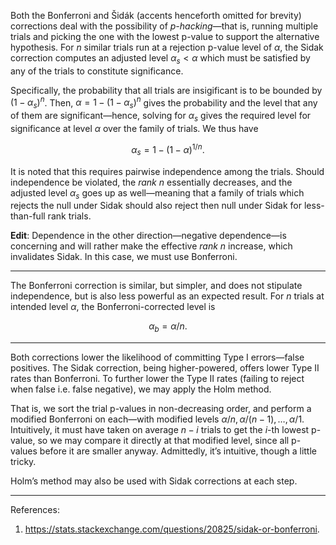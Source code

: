 Both the Bonferroni and Šidák (accents henceforth omitted for brevity) corrections deal with the possibility of _p-hacking_—that is, running multiple trials and picking the one with the lowest p-value to support the alternative hypothesis. For $n$ similar trials run at a rejection p-value level of $\alpha$, the Sidak correction computes an adjusted level $\alpha_s<\alpha$ which must be satisfied by any of the trials to constitute significance.

Specifically, the probability that all trials are insigificant is to be bounded by $(1-\alpha_s)^n$. Then, $\alpha=1-(1-\alpha_s)^n$ gives the probability and the level that any of them are significant—hence, solving for $\alpha_s$ gives the required level for significance at level $\alpha$ over the family of trials. We thus have

$$\alpha_s=1-(1-\alpha)^{1/n}.$$

It is noted that this requires pairwise independence among the trials. Should independence be violated, the *rank* $n$ essentially decreases, and the adjusted level $\alpha_s$ goes up as well—meaning that a family of trials which rejects the null under Sidak should also reject then null under Sidak for less-than-full rank trials.

**Edit**: Dependence in the other direction—negative dependence—is concerning and will rather make the effective *rank* $n$ increase, which invalidates Sidak. In this case, we must use Bonferroni.

---

The Bonferroni correction is similar, but simpler, and does not stipulate independence, but is also less powerful as an expected result. For $n$ trials at intended level $\alpha$, the Bonferroni-corrected level is

$$\alpha_b=\alpha/n.$$

---

Both corrections lower the likelihood of committing Type I errors—false positives. The Sidak correction, being higher-powered, offers lower Type II rates than Bonferroni. To further lower the Type II rates (failing to reject when false i.e. false negative), we may apply the Holm method.

That is, we sort the trial p-values in non-decreasing order, and perform a modified Bonferroni on each—with modified levels $\alpha/n,\alpha/(n-1),\ldots,\alpha/1$. Intuitively, it must have taken on average $n-i$ trials to get the $i$-th lowest p-value, so we may compare it directly at that modified level, since all p-values before it are smaller anyway. Admittedly, it’s intuitive, though a little tricky.

Holm’s method may also be used with Sidak corrections at each step.

---

References:

1. <https://stats.stackexchange.com/questions/20825/sidak-or-bonferroni>.
